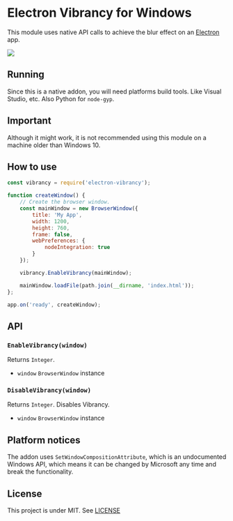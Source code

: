 # Electron Vibrancy for Windows

This module uses native API calls to achieve the blur effect on an [Electron](https://github.com/electron/electron) app.

![](http://i.imgur.com/0sRPzpn.png)

## Running

Since this is a native addon, you will need platforms build tools. Like Visual Studio, etc. Also Python for `node-gyp`.

## Important

Although it might work, it is not recommended using this module on a machine older than Windows 10.

## How to use

```javascript
const vibrancy = require('electron-vibrancy');

function createWindow() {
    // Create the browser window.
    const mainWindow = new BrowserWindow({
        title: 'My App',
        width: 1200,
        height: 760,
        frame: false,
        webPreferences: {
            nodeIntegration: true
        }
    });

    vibrancy.EnableVibrancy(mainWindow);

    mainWindow.loadFile(path.join(__dirname, 'index.html'));
};

app.on('ready', createWindow);
```

## API

### `EnableVibrancy(window)`

Returns `Integer`.

* `window` `BrowserWindow` instance


### `DisableVibrancy(window)`

Returns `Integer`. Disables Vibrancy.

* `window` `BrowserWindow` instance


## Platform notices

The addon uses ```SetWindowCompositionAttribute```, which is an undocumented Windows API, which means it can be changed by Microsoft any time and break the functionality.


## License

This project is under MIT.
See [LICENSE](https://github.com/arkenthera/electron-vibrancy/blob/master/LICENSE)

